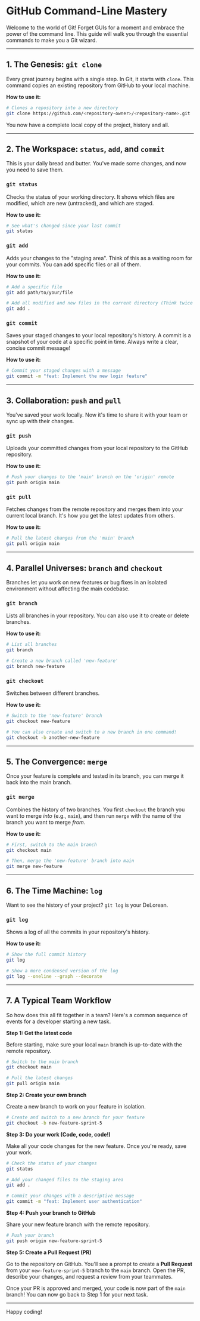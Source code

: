 # GitHub Command-Line Mastery

Welcome to the world of Git! Forget GUIs for a moment and embrace the power of the command line. This guide will walk you through the essential commands to make you a Git wizard.

---

## 1. The Genesis: `git clone`

Every great journey begins with a single step. In Git, it starts with `clone`. This command copies an existing repository from GitHub to your local machine.

**How to use it:**

```bash
# Clones a repository into a new directory
git clone https://github.com/<repository-owner>/<repository-name>.git
```

You now have a complete local copy of the project, history and all.

---

## 2. The Workspace: `status`, `add`, and `commit`

This is your daily bread and butter. You've made some changes, and now you need to save them.

### `git status`

Checks the status of your working directory. It shows which files are modified, which are new (untracked), and which are staged.

**How to use it:**

```bash
# See what's changed since your last commit
git status
```

### `git add`

Adds your changes to the "staging area". Think of this as a waiting room for your commits. You can add specific files or all of them.

**How to use it:**

```bash
# Add a specific file
git add path/to/your/file

# Add all modified and new files in the current directory (Think twice before using this!)
git add .
```

### `git commit`

Saves your staged changes to your local repository's history. A commit is a snapshot of your code at a specific point in time. Always write a clear, concise commit message!

**How to use it:**

```bash
# Commit your staged changes with a message
git commit -m "feat: Implement the new login feature"
```

---

## 3. Collaboration: `push` and `pull`

You've saved your work locally. Now it's time to share it with your team or sync up with their changes.

### `git push`

Uploads your committed changes from your local repository to the GitHub repository.

**How to use it:**

```bash
# Push your changes to the 'main' branch on the 'origin' remote
git push origin main
```

### `git pull`

Fetches changes from the remote repository and merges them into your current local branch. It's how you get the latest updates from others.

**How to use it:**

```bash
# Pull the latest changes from the 'main' branch
git pull origin main
```

---

## 4. Parallel Universes: `branch` and `checkout`

Branches let you work on new features or bug fixes in an isolated environment without affecting the main codebase.

### `git branch`

Lists all branches in your repository. You can also use it to create or delete branches.

**How to use it:**

```bash
# List all branches
git branch

# Create a new branch called 'new-feature'
git branch new-feature
```

### `git checkout`

Switches between different branches.

**How to use it:**

```bash
# Switch to the 'new-feature' branch
git checkout new-feature

# You can also create and switch to a new branch in one command!
git checkout -b another-new-feature
```

---

## 5. The Convergence: `merge`

Once your feature is complete and tested in its branch, you can merge it back into the main branch.

### `git merge`

Combines the history of two branches. You first `checkout` the branch you want to merge *into* (e.g., `main`), and then run `merge` with the name of the branch you want to merge *from*.

**How to use it:**

```bash
# First, switch to the main branch
git checkout main

# Then, merge the 'new-feature' branch into main
git merge new-feature
```

---

## 6. The Time Machine: `log`

Want to see the history of your project? `git log` is your DeLorean.

### `git log`

Shows a log of all the commits in your repository's history.

**How to use it:**

```bash
# Show the full commit history
git log

# Show a more condensed version of the log
git log --oneline --graph --decorate
```

---

## 7. A Typical Team Workflow

So how does this all fit together in a team? Here's a common sequence of events for a developer starting a new task.

**Step 1: Get the latest code**

Before starting, make sure your local `main` branch is up-to-date with the remote repository.

```bash
# Switch to the main branch
git checkout main

# Pull the latest changes
git pull origin main
```

**Step 2: Create your own branch**

Create a new branch to work on your feature in isolation.

```bash
# Create and switch to a new branch for your feature
git checkout -b new-feature-sprint-5
```

**Step 3: Do your work (Code, code, code!)**

Make all your code changes for the new feature. Once you're ready, save your work.

```bash
# Check the status of your changes
git status

# Add your changed files to the staging area
git add .

# Commit your changes with a descriptive message
git commit -m "feat: Implement user authentication"
```

**Step 4: Push your branch to GitHub**

Share your new feature branch with the remote repository.

```bash
# Push your branch
git push origin new-feature-sprint-5
```

**Step 5: Create a Pull Request (PR)**

Go to the repository on GitHub. You'll see a prompt to create a **Pull Request** from your `new-feature-sprint-5` branch to the `main` branch. Open the PR, describe your changes, and request a review from your teammates.

Once your PR is approved and merged, your code is now part of the `main` branch! You can now go back to Step 1 for your next task.

---

Happy coding!
